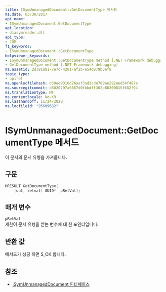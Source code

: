 ```yaml
---
title: ISymUnmanagedDocument::GetDocumentType 메서드
ms.date: 03/30/2017
api_name:
- ISymUnmanagedDocument.GetDocumentType
api_location:
- diasymreader.dll
api_type:
- COM
f1_keywords:
- ISymUnmanagedDocument::GetDocumentType
helpviewer_keywords:
- ISymUnmanagedDocument::GetDocumentType method [.NET Framework debugging]
- GetDocumentType method [.NET Framework debugging]
ms.assetid: 2d381ab1-7e7c-4281-af2b-e54d879b3ef8
topic_type:
- apiref
ms.openlocfilehash: d30ee9318d76aaf3ad2cde789ae292aed54f457e
ms.sourcegitcommit: d8020797a6657d0fbbdff362b80300815f682f94
ms.translationtype: MT
ms.contentlocale: ko-KR
ms.lasthandoff: 11/24/2020
ms.locfileid: "95689682"
---
```

# <a name="isymunmanageddocumentgetdocumenttype-method"></a>ISymUnmanagedDocument::GetDocumentType 메서드

이 문서의 문서 유형을 가져옵니다.  
  
## <a name="syntax"></a>구문  
  
```cpp  
HRESULT GetDocumentType(  
    [out, retval] GUID*  pRetVal);  
```  
  
## <a name="parameters"></a>매개 변수  

 `pRetVal`  
 제한이 문서 유형을 받는 변수에 대 한 포인터입니다.  
  
## <a name="return-value"></a>반환 값  

 메서드가 성공 하면 S_OK 합니다.  
  
## <a name="see-also"></a>참조

- [ISymUnmanagedDocument 인터페이스](isymunmanageddocument-interface.md)
